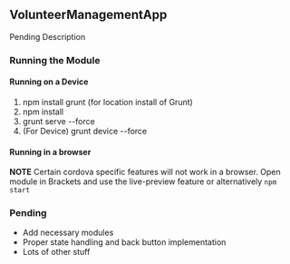 ## VolunteerManagementApp
Pending Description

### Running the Module 
#### **Running on a Device**
1. npm install grunt (for location install of Grunt)
2. npm install
3. grunt serve --force
4. (For Device) grunt device --force
#### **Running in a browser**
**NOTE** Certain cordova specific features will not work in a browser.
Open module in Brackets and use the live-preview feature or alternatively ```` npm start ````

### Pending
- Add necessary modules
- Proper state handling and back button implementation
- Lots of other stuff